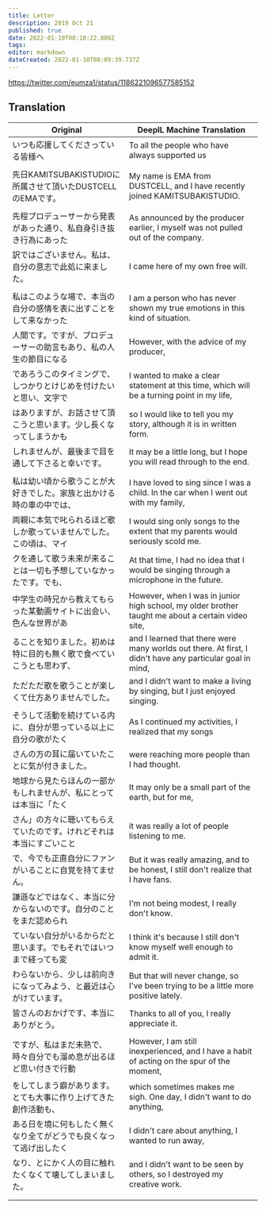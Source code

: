 ```yaml
---
title: Letter
description: 2019 Oct 21
published: true
date: 2022-01-10T08:10:22.808Z
tags: 
editor: markdown
dateCreated: 2022-01-10T08:09:39.737Z
---
```


https://twitter.com/eumza1/status/1186221096577585152

## Translation

|Original|DeeplL Machine Translation|
|--------|--------------------------|
|いつも応援してくださっている皆様へ|To all the people who have always supported us|
| | |
|先日KAMITSUBAKISTUDIOに所属させて頂いたDUSTCELLのEMAです。|My name is EMA from DUSTCELL, and I have recently joined KAMITSUBAKISTUDIO.|
| | |
|先程プロデューサーから発表があった通り、私自身引き抜き行為にあった|As announced by the producer earlier, I myself was not pulled out of the company.|
|訳ではございません。私は、自分の意志で此処に来ました。|I came here of my own free will.|
| | |
|私はこのような場で、本当の自分の感情を表に出すことをして来なかった|I am a person who has never shown my true emotions in this kind of situation.|
|人間です。ですが、プロデューサーの助言もあり、私の人生の節目になる|However, with the advice of my producer,
|であろうこのタイミングで、しつかりとけじめを付けたいと思い、文字で|I wanted to make a clear statement at this time, which will be a turning point in my life, |
|はありますが、お話させて頂こうと思います。少し長くなってしまうかも|so I would like to tell you my story, although it is in written form.|
|しれませんが、最後まで目を通して下さると幸いです。|It may be a little long, but I hope you will read through to the end.|
| | |
|私は幼い頃から歌うことが大好きでした。家族と出かける時の車の中では、|I have loved to sing since I was a child. In the car when I went out with my family,|
|両親に本気で叱られるほど歌しか歌っていませんでした。この頃は、マイ|I would sing only songs to the extent that my parents would seriously scold me.|
|クを通して歌う未来が来ることは一切も予想していなかったです。でも、|At that time, I had no idea that I would be singing through a microphone in the future.|
|中学生の時兄から教えてもらった某動画サイトに出会い、色んな世界があ|However, when I was in junior high school, my older brother taught me about a certain video site,|
|ることを知りました。初めは特に目的も無く歌で食べていこうとも思わず、|and I learned that there were many worlds out there. At first, I didn't have any particular goal in mind, |
|ただただ歌を歌うことが楽しくて仕方ありませんでした。|and I didn't want to make a living by singing, but I just enjoyed singing.|
|そうして活動を続けている内に、自分が思っている以上に自分の歌がたく|As I continued my activities, I realized that my songs|
|さんの方の耳に届いていたことに気が付きました。| were reaching more people than I had thought.|
|地球から見たらほんの一部かもしれませんが、私にとっては本当に「たく|It may only be a small part of the earth, but for me,|
|さん」の方々に聴いてもらえていたのです。けれどそれは本当にすごいこと|it was really a lot of people listening to me. |
|で、今でも正直自分にファンがいることに自覚を持てません。|But it was really amazing, and to be honest, I still don't realize that I have fans.|
|謙遜などではなく、本当に分からないのです。自分のことをまだ認められ|I'm not being modest, I really don't know. |
|ていない自分がいるからだと思います。でもそれではいつまで経っても変|I think it's because I still don't know myself well enough to admit it.|
|わらないから、少しは前向きになってみよう、と最近は心がけています。|But that will never change, so I've been trying to be a little more positive lately.|
|皆さんのおかげです、本当にありがとう。|Thanks to all of you, I really appreciate it.|
| | |
|ですが、私はまだ未熟で、時々自分でも溜め息が出るほど思い付きで行動|However, I am still inexperienced, and I have a habit of acting on the spur of the moment,|
|をしてしまう癖があります。とても大事に作り上げてきた創作活動も、|which sometimes makes me sigh. One day, I didn't want to do anything,|
|ある日を境に何もしたく無くなり全てがどうでも良くなって逃げ出したく|I didn't care about anything, I wanted to run away,|
|なり、とにかく人の目に触れたくなくて壊してしまいました。|and I didn't want to be seen by others, so I destroyed my creative work.|
| | |
| | |